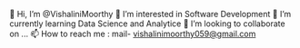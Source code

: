 👋 Hi, I’m @VishaliniMoorthy
👀 I’m interested in Software Development
🌱 I’m currently learning Data Science and Analytice
💞 I’m looking to collaborate on ...
📫 How to reach me : mail- vishalinimoorthy059@gmail.com

<!---
Vishalini9962/Vishalini9962 is a ✨ special ✨ repository because its `README.md` (this file) appears on your GitHub profile.
You can click the Preview link to take a look at your changes.
--->
